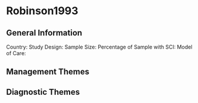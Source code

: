 # Robinson1993

## General Information
Country: 
Study Design: 
Sample Size: 
Percentage of Sample with SCI:
Model of Care: 

## Management Themes


## Diagnostic Themes
